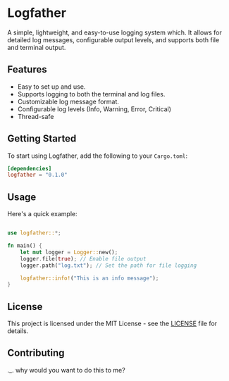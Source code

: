 # Logfather

A simple, lightweight, and easy-to-use logging system which. It allows for detailed log messages, configurable output levels, and supports both file and terminal output.

## Features
- Easy to set up and use.
- Supports logging to both the terminal and log files.
- Customizable log message format.
- Configurable log levels (Info, Warning, Error, Critical)
- Thread-safe

## Getting Started
To start using Logfather, add the following to your `Cargo.toml`:
```toml
[dependencies]
logfather = "0.1.0"
```

## Usage
Here's a quick example:
```rust

use logfather::*;

fn main() {
    let mut logger = Logger::new();
    logger.file(true); // Enable file output
    logger.path("log.txt"); // Set the path for file logging

    logfather::info!("This is an info message");
}
```

## License
This project is licensed under the MIT License - see the [LICENSE](LICENSE) file for details.

## Contributing
._. why would you want to do this to me?
